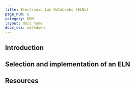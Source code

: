 ```yaml
---
title: Electronic Lab Notebooks (ELNs)
page_num: 6
category: RDM
layout: docs_home
docs_css: markdown
---
```

## Introduction

## Selection and implementation of an ELN

## Resources
